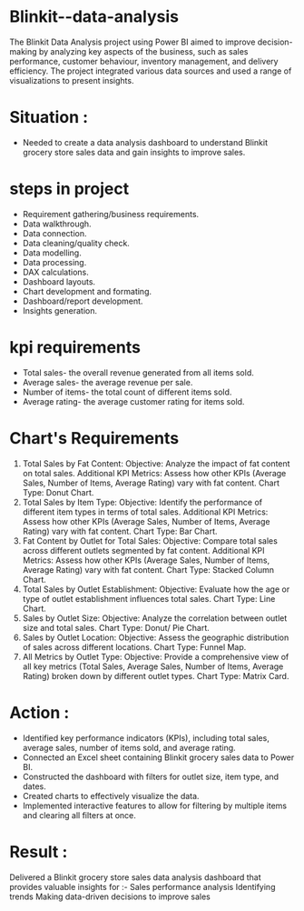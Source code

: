 # Blinkit--data-analysis
The Blinkit Data Analysis project using Power BI aimed to improve decision-making by analyzing key aspects of the business, such as sales performance, customer behaviour, inventory management, and delivery efficiency.
The project integrated various data sources and used a range of visualizations to present insights.

# Situation :
  - Needed to create a data analysis dashboard to understand Blinkit grocery store sales data and gain insights to improve sales.
    
# steps in project
 - Requirement gathering/business requirements.
 - Data walkthrough.
 - Data connection.
 - Data cleaning/quality check.
 - Data modelling.
 - Data processing.
 - DAX calculations.
 - Dashboard layouts.
 - Chart development and formating.
 - Dashboard/report development.
 - Insights generation.

# kpi requirements
- Total sales- the overall revenue generated from all items sold.
- Average sales- the average revenue per sale.
- Number of items- the total count of different items sold.
- Average rating- the average customer rating for items sold.

# Chart's Requirements
1. Total Sales by Fat Content:
    Objective: Analyze the impact of fat content on total sales.
    Additional KPI Metrics: Assess how other KPIs (Average Sales, Number of Items, Average Rating) vary with fat content.
    Chart Type: Donut Chart.
2. Total Sales by Item Type:
    Objective: Identify the performance of different item types in terms of total sales.
    Additional KPI Metrics: Assess how other KPIs (Average Sales, Number of Items, Average Rating) vary with fat content.
    Chart Type: Bar Chart.
3. Fat Content by Outlet for Total Sales:
    Objective: Compare total sales across different outlets segmented by fat content.
    Additional KPI Metrics: Assess how other KPIs (Average Sales, Number of Items, Average Rating) vary with fat content.
    Chart Type: Stacked Column Chart.
4. Total Sales by Outlet Establishment:
    Objective: Evaluate how the age or type of outlet establishment influences total sales.
    Chart Type: Line Chart.
5. Sales by Outlet Size:
    Objective: Analyze the correlation between outlet size and total sales.
    Chart Type: Donut/ Pie Chart.
6. Sales by Outlet Location:
    Objective: Assess the geographic distribution of sales across different locations.
    Chart Type: Funnel Map.
7. All Metrics by Outlet Type:
    Objective: Provide a comprehensive view of all key metrics (Total Sales, Average Sales, Number of Items, Average Rating)
    broken down by different outlet types.
    Chart Type: Matrix Card.
   
# Action :
   - Identified key performance indicators (KPIs), including total sales, average sales, number of items sold, and average rating.
   - Connected an Excel sheet containing Blinkit grocery sales data to Power BI.
   - Constructed the dashboard with filters for outlet size, item type, and dates.
   - Created charts to effectively visualize the data.
   - Implemented interactive features to allow for filtering by multiple items and clearing all filters at once.

# Result :
Delivered a Blinkit grocery store sales data analysis dashboard that provides valuable insights for :- Sales performance analysis Identifying trends Making data-driven decisions to improve sales
    
     

